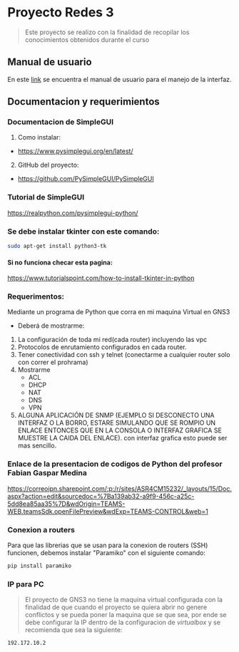 # Proyecto Redes 3
> Este proyecto se realizo con la finalidad de recopilar los conocimientos obtenidos durante el curso

## Manual de usuario
En este [link](https://correoipn-my.sharepoint.com/:w:/g/personal/despinozab1500_alumno_ipn_mx/EZjksQvHe4BKkT52Snzvm5QBKZSaquavKY7AaTIL98mIEA?e=8eE2pU) se encuentra el manual de usuario para el manejo de la interfaz.

## Documentacion y requerimientos
### Documentacion de SimpleGUI
1. Como instalar:
* https://www.pysimplegui.org/en/latest/
2. GitHub del proyecto:
* https://github.com/PySimpleGUI/PySimpleGUI

### Tutorial de SimpleGUI
https://realpython.com/pysimplegui-python/

### Se debe instalar tkinter con este comando:
```bash
sudo apt-get install python3-tk 
```
#### Si no funciona checar esta pagina:
https://www.tutorialspoint.com/how-to-install-tkinter-in-python

### Requerimentos:
Mediante un programa de Python ​que corra en mi maquina Virtual  en GNS3​
- Deberá de mostrarme:​
1. La configuración de toda mi red(cada router) incluyendo las vpc​
2. Protocolos de enrutamiento configurados en cada router.​
3. Tener conectividad con ssh y telnet (conectarme a cualquier router solo con correr el prohrama)​
4. Mostrarme  ​
    * ACL​
    * DHCP​
    * NAT​
    * DNS​
    * VPN​
5. ALGUNA APLICACIÓN DE SNMP (EJEMPLO SI DESCONECTO UNA INTERFAZ O LA BORRO, ESTARE SIMULANDO QUE SE ROMPIO UN 
ENLACE ENTONCES QUE EN LA CONSOLA O INTERFAZ GRAFICA SE MUESTRE LA CAIDA DEL ENLACE). con interfaz grafica esto puede ser mas sencillo.​

### Enlace de la presentacion de codigos de Python del profesor Fabian Gaspar Medina
https://correoipn.sharepoint.com/:p:/r/sites/ASR4CM15232/_layouts/15/Doc.aspx?action=edit&sourcedoc=%7Ba139ab32-a9f9-456c-a25c-5dd8ea85aa35%7D&wdOrigin=TEAMS-WEB.teamsSdk.openFilePreview&wdExp=TEAMS-CONTROL&web=1

### Conexion a routers
Para que las librerias que se usan para la conexion de routers (SSH) funcionen, debemos instalar "Paramiko" con el siguiente comando:
```bash
pip install paramiko
```

### IP para PC
> El proyecto de GNS3 no tiene la maquina virtual configurada con la finalidad de que cuando el proyecto se quiera abrir no genere conflictos y se pueda poner la maquina que se que sea, por ende se debe configurar la IP dentro de la configuracion de *virtualbox* y se recomienda que sea la siguiente:
```bash
192.172.10.2
```